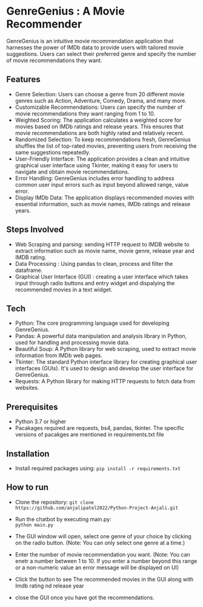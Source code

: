 # GenreGenius : A Movie Recommender

GenreGenius is an intuitive movie recommendation application that harnesses the power of IMDb data to provide users with tailored movie suggestions. Users can select their preferred genre and specify the number of movie recommendations they want.

## Features

- Genre Selection: Users can choose a genre from 20 different movie genres such as  Action, Adventure, Comedy, Drama, and many more.
- Customizable Recommendations: Users can specify the number of movie recommendations they want ranging from 1 to 10.
- Weighted Scoring: The application calculates a weighted score for movies based on IMDb ratings and release years. This ensures that movie recommendations are both highly rated and relatively recent.
- Randomized Selection: To keep recommendations fresh, GenreGenius shuffles the list of top-rated movies, preventing users from receiving the same suggestions repeatedly.
- User-Friendly Interface: The application provides a clean and intuitive graphical user interface using Tkinter, making it easy for users to navigate and obtain movie recommendations.
- Error Handling: GenreGenius includes error handling to address common user input errors such as input beyond allowed range, value error.
- Display IMDb Data: The application displays recommended movies with essential information, such as movie names, IMDb ratings and release years.


## Steps Involved

- Web Scraping and parsing: sending HTTP request to  IMDB website to extract information such as movie name, movie genre, release year and IMDB rating.
- Data Processing : Using pandas to clean, process and filter the dataframe.
- Graphical User Interface (GUI) : creating a user interface which takes input through radio buttons and entry widget and dispalying the recommended movies in a text widget.

## Tech

- Python: The core programming language used for developing GenreGenius.
- Pandas: A powerful data manipulation and analysis library in Python, used for handling and processing movie data.
- Beautiful Soup: A Python library for web scraping, used to extract movie information from IMDb web pages.
- Tkinter: The standard Python interface library for creating graphical user interfaces (GUIs). It's used to design and develop the user interface for GenreGenius.
- Requests: A Python library for making HTTP requests to fetch data from websites.

## Prerequisites

- Python 3.7 or higher
- Pacakages required are requests, bs4, pandas, tkinter. The specific versions of pacakges are mentioned in requirements.txt file

## Installation

- Install required packages using: 
```pip install -r requirements.txt```

## How to run

- Clone the repository:
```git clone https://github.com/anjalipatel2022/Python-Project-Anjali.git```

- Run the chatbot by executing main.py:  
```python main.py```

- The GUI window will open, select one genre of your choice by clicking on the radio button. (Note: You can only select one genre at a time.)

- Enter the number of movie recommendation you want. (Note: You can enetr a number between 1 to 10. If you enter a number beyond this range or a non-numeric value an error message will be displayed on UI)

- Click the button to see The recommended movies  in the GUI along with Imdb rating nd release year

- close the GUI once you have got the recommendations.


    